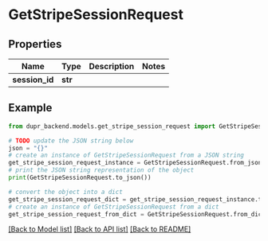 # GetStripeSessionRequest


## Properties

Name | Type | Description | Notes
------------ | ------------- | ------------- | -------------
**session_id** | **str** |  | 

## Example

```python
from dupr_backend.models.get_stripe_session_request import GetStripeSessionRequest

# TODO update the JSON string below
json = "{}"
# create an instance of GetStripeSessionRequest from a JSON string
get_stripe_session_request_instance = GetStripeSessionRequest.from_json(json)
# print the JSON string representation of the object
print(GetStripeSessionRequest.to_json())

# convert the object into a dict
get_stripe_session_request_dict = get_stripe_session_request_instance.to_dict()
# create an instance of GetStripeSessionRequest from a dict
get_stripe_session_request_from_dict = GetStripeSessionRequest.from_dict(get_stripe_session_request_dict)
```
[[Back to Model list]](../README.md#documentation-for-models) [[Back to API list]](../README.md#documentation-for-api-endpoints) [[Back to README]](../README.md)


